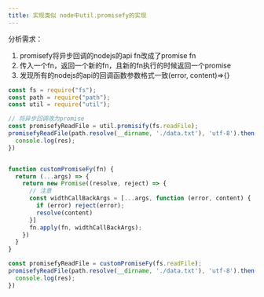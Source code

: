 ```yaml
---
title: 实现类似 node中util.promisefy的实现
---
```


分析需求：
1. promisefy将异步回调的nodejs的api fn改成了promise fn
2. 传入一个fn，返回一个新的fn，且新的fn执行的时候返回一个promise
3. 发现所有的nodejs的api的回调函数参数格式一致(error, content)=>{}

```javascript
const fs = require("fs");
const path = require("path");
const util = require("util");

// 将异步回调改为promise
const promisefyReadFile = util.promisify(fs.readFile);
promisefyReadFile(path.resolve(__dirname, './data.txt'), 'utf-8').then(res => {
  console.log(res);
})
```
```javascript

function customPromiseFy(fn) {
  return (...args) => {
    return new Promise((resolve, reject) => {
      // 注意
      const widthCallBackArgs = [...args, function (error, content) {
        if (error) reject(error);
        resolve(content)
      }]
      fn.apply(fn, widthCallBackArgs);
    })
  }
}

const promisefyReadFile = customPromiseFy(fs.readFile);
promisefyReadFile(path.resolve(__dirname, './data.txt'), 'utf-8').then(res => {
  console.log(res);
})
```

